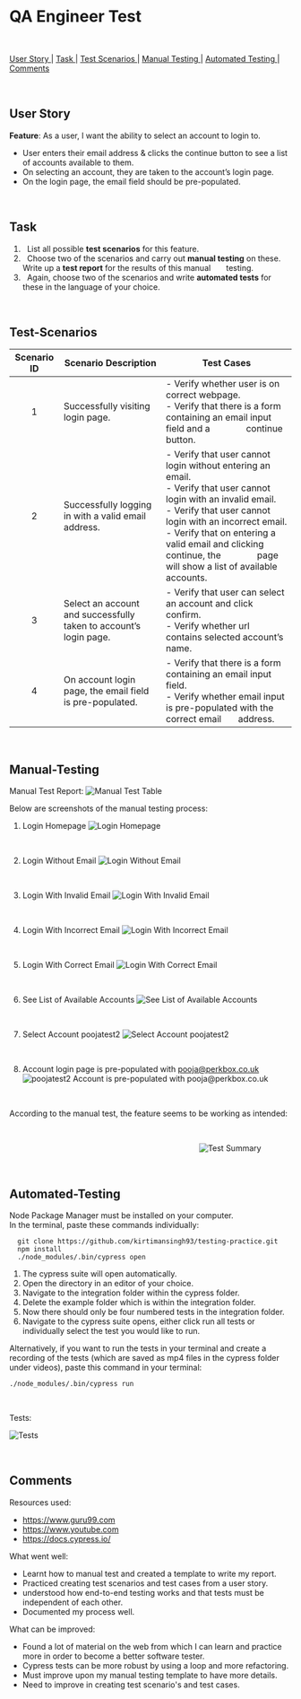 # QA Engineer Test

<br/>

[User Story ](#user-story) |
[Task ](#task) |
[Test Scenarios ](#test-scenarios) |
[Manual Testing ](#manual-testing) |
[Automated Testing ](#automated-testing) |
[Comments ](#comments)

<br/>

## User Story
**Feature**: As a user, I want the ability to select an account to login to.

* User enters their email address & clicks the continue button to see a list of accounts available to them.
* On selecting an account, they are taken to the account’s login page.
* On the login page, the email field should be pre-populated.  

<br/>

## Task  

1. &nbsp; List all possible **test scenarios** for this feature.
2. &nbsp; Choose two of the scenarios and carry out **manual testing** on these. Write up a **test report** for the results of this manual &nbsp; &nbsp; &nbsp; testing.
3. &nbsp; Again, choose two of the scenarios and write **automated tests** for these in the language of your choice.

<br/>

## Test-Scenarios

| Scenario ID  | Scenario Description  | Test Cases |
|:----:|---|---|
| 1  | Successfully visiting login page.  |- Verify whether user is on correct webpage. <br/> - Verify that there is a form containing an email input field and a &nbsp; &nbsp; &nbsp; &nbsp; &nbsp; &nbsp; &nbsp; continue button. |
| 2  | Successfully logging in with a valid email address. |- Verify that user cannot login without entering an email. <br/> - Verify that user cannot login with an invalid email. <br/> - Verify that user cannot login with an incorrect email. <br/> - Verify that on entering a valid email and clicking continue, the &nbsp; &nbsp; &nbsp; &nbsp; &nbsp; &nbsp; &nbsp; page will show a list of available accounts. |
| 3  | Select an account and successfully taken to account’s login page.  |- Verify that user can select an account and click confirm. <br/> - Verify whether url contains selected account’s name. |
| 4  | On account login page, the email field is pre-populated.  | - Verify that there is a form containing an email input field. <br/> - Verify whether email input is pre-populated with the correct email &nbsp; &nbsp; &nbsp; address. |

<br/>

## Manual-Testing

Manual Test Report:
![Manual Test Table](images/manual-test.png)
<br/>

Below are screenshots of the manual testing process:

1. Login Homepage
![Login Homepage](images/login-homepage.png)
<br/>

2. Login Without Email
![Login Without Email](images/login-without-email.png)
<br/>

3. Login With Invalid Email
![Login With Invalid Email](images/login-with-invalid-email.png)
<br/>

4. Login With Incorrect Email
![Login With Incorrect Email](images/login-with-incorrect-email.png)
<br/>

5. Login With Correct Email
![Login With Correct Email](images/login-with-correct-email.png)
<br/>

6. See List of Available Accounts
![See List of Available Accounts](images/see-list-of-accounts.png)
<br/>

7. Select Account poojatest2
![Select Account poojatest2](images/select-account-poojatest2.png)
<br/>

8. Account login page is pre-populated with pooja@perkbox.co.uk
![poojatest2 Account is pre-populated with pooja@perkbox.co.uk](images/poojatest2-account-login-page-with-pre-populated-email.png)

<br/>

According to the manual test, the feature seems to be working as intended:

<br/>  

&nbsp; &nbsp; &nbsp; &nbsp; &nbsp; &nbsp; &nbsp; &nbsp; &nbsp; &nbsp; &nbsp; &nbsp; &nbsp; &nbsp; &nbsp; &nbsp; &nbsp; &nbsp; &nbsp; &nbsp; &nbsp; &nbsp; &nbsp; &nbsp; &nbsp; &nbsp; &nbsp; &nbsp; &nbsp; &nbsp; &nbsp; &nbsp; &nbsp; &nbsp; &nbsp; &nbsp; &nbsp; &nbsp; &nbsp; &nbsp; &nbsp; &nbsp; &nbsp; ![Test Summary](images/test-summary.png)

<br/>

## Automated-Testing

Node Package Manager must be installed on your computer.  
In the terminal, paste these commands individually:

  ```
    git clone https://github.com/kirtimansingh93/testing-practice.git
    npm install
    ./node_modules/.bin/cypress open
  ```

1.  The cypress suite will open automatically.
2.  Open the directory in an editor of your choice.
3.  Navigate to the integration folder within the cypress folder.
4.  Delete the example folder which is within the integration folder.
5.  Now there should only be four numbered tests in the integration folder.
6.  Navigate to the cypress suite opens, either click run all tests or individually select the test you would like to run.  

Alternatively, if you want to run the tests in your terminal and create a recording of the tests (which are saved as mp4 files in the cypress folder under videos), paste this command in your terminal:

```
./node_modules/.bin/cypress run
```
<br/>

Tests:

![Tests](images/tests.png)

<br/>

## Comments

Resources used:
  * https://www.guru99.com
  * https://www.youtube.com
  * https://docs.cypress.io/

What went well:
  * Learnt how to manual test and created a template to write my report.
  * Practiced creating test scenarios and test cases from a user story.
  * understood how end-to-end testing works and that tests must be independent of each other.
  * Documented my process well.

What can be improved:
  * Found a lot of material on the web from which I can learn and practice more in order to become a better software tester.
  * Cypress tests can be more robust by using a loop and more refactoring.
  * Must improve upon my manual testing template to have more details.
  * Need to improve in creating test scenario's and test cases.
